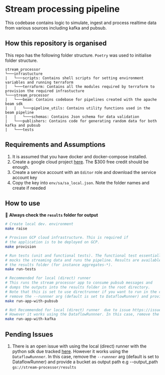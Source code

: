 # Stream processing pipeline

This codebase contains logic to simulate, ingest and process realtime data from various sources including kafka and pubsub.

## How this repository is organised

This repo has the following folder structure. `Poetry` was used to initialise folder structure.

```text
stream_processor
└───infrastucture
|   └───scripts: Contains shell scripts for setting environment variables and running terraform
│   └───terraform: Contains all the modules required by terraform to provision the required infrastucture
└───stream_processor
|   └───beam: Contains codebase for pipelines created with the apache beam sdk
|   |   └───pipeline_utils: Contains utility functions used in the beam pipeline
|   |   └───schemas: Contains Json schema for data validation
|   └───publishers: Contains code for generating random data for both kafka and pubsub
|   └───tests
```
## Requirements and Assumptions
1. It is assumed that you have docker and docker-compose installed.
2. Create a google cloud project [here](https://cloud.google.com/free). The $300 free credit should be enough.
3. Create a service account with an `Editor` role and download the service account key
4. Copy the key into `env/sa/sa_local.json`. Note the folder names and create if needed
 
## How to use
📢 **Always check the `results` folder for output**

```bash
# Create local dev. environment
make raise

# Provison GCP cloud infrastructure. This is required if
# the application is to be deployed on GCP.
make provision

# Run tests (unit and functional tests). The functional test essentially
# mocks the streaming data and runs the pipeline. Results are available in
# the results folder (for instance aggregates-*).
make run-tests

# Recommended for local (direct) runner
# This runs the stream processor app to consume pubsub messages and
# dumps the outputs into the results folder in the root directory.
# Note that this is set to use directrunner if you want to run in the cloud
# remove the --runnner arg (default is set to DataflowRunner) and provide a bucket as # output path e.g --output_path gs://stream-processor/results.
make run-app-with-pubsub

# Not Recommended for local (direct) runner  due to issue https://issues.apache.org/jira/browse/BEAM-11991
# However it works using the DataflowRunnner. In this case, remove the --runnner arg (default is set to DataflowRunner) and provide a bucket as output path e.g --output_path gs://stream-processor/results
make run-app-with-kafka
```

## Pending Issues
1. There is an open issue with using the local (direct) runner  with the python sdk due tracked [here](https://issues.apache.org/jira/browse/BEAM-11991). However it works using the `DataflowRunnner`. In this case, remove the `--runnner` arg (default is set to DataflowRunner) and provide a bucket as output path e.g --output_path `gs://stream-processor/results`